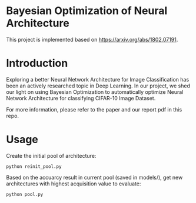 # Bayesian Optimization of Neural Architecture
This project is implemented based on https://arxiv.org/abs/1802.07191.
# Introduction
Exploring a better Neural Network Architecture for Image Classification has been an actively researched topic in Deep Learning. In our project, we shed our light on using Bayesian Optimization to automatically optimize Neural Network Architecture for classifying CIFAR-10 Image Dataset. 

For more information, please refer to the paper and our report pdf in this repo.
# Usage
Create the initial pool of architecture:
```
python reinit_pool.py
```
Based on the accuarcy result in current pool (saved in models/), get new architectures with highest acquisition value to evaluate:
```
python pool.py
```
